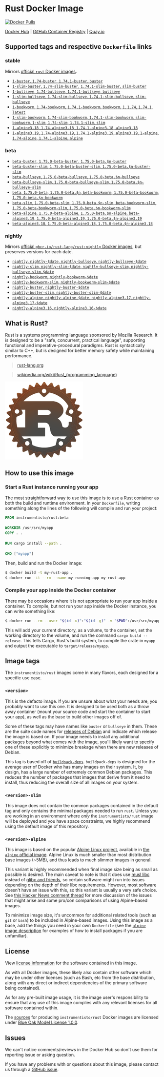 Rust Docker Image
=================

[![Docker Pulls](https://img.shields.io/docker/pulls/instrumentisto/rust.svg)](https://hub.docker.com/r/instrumentisto/rust)

[Docker Hub](https://hub.docker.com/r/instrumentisto/rust)
| [GitHub Container Registry](https://github.com/orgs/instrumentisto/packages/container/package/rust)
| [Quay.io](https://quay.io/repository/instrumentisto/rust)




## Supported tags and respective `Dockerfile` links


### stable

Mirrors [official `rust` Docker images][1].

- [`1-buster`, `1.74-buster`, `1.74.1-buster`, `buster`][301]
- [`1-slim-buster`, `1.74-slim-buster`, `1.74.1-slim-buster`, `slim-buster`][302]
- [`1-bullseye`, `1.74-bullseye`, `1.74.1-bullseye`, `bullseye`][303]
- [`1-slim-bullseye`, `1.74-slim-bullseye`, `1.74.1-slim-bullseye`, `slim-bullseye`][304]
- [`1-bookworm`, `1.74-bookworm`, `1.74.1-bookworm`, `bookworm`, `1`, `1.74`, `1.74.1`, `latest`][305]
- [`1-slim-bookworm`, `1.74-slim-bookworm`, `1.74.1-slim-bookworm`, `slim-bookworm`, `1-slim`, `1.74-slim`, `1.74.1-slim`, `slim`][306]
- [`1-alpine3.18`, `1.74-alpine3.18`, `1.74.1-alpine3.18`, `alpine3.18`][309]
- [`1-alpine3.19`, `1.74-alpine3.19`, `1.74.1-alpine3.19`, `alpine3.19`, `1-alpine`, `1.74-alpine`, `1.74.1-alpine`, `alpine`][310]


### beta

- [`beta-buster`, `1.75.0-beta-buster`, `1.75.0-beta.$n-buster`][201]
- [`beta-buster-slim`, `1.75.0-beta-buster-slim`, `1.75.0-beta.$n-buster-slim`][202]
- [`beta-bullseye`, `1.75.0-beta-bullseye`, `1.75.0-beta.$n-bullseye`][203]
- [`beta-bullseye-slim`, `1.75.0-beta-bullseye-slim`, `1.75.0-beta.$n-bullseye-slim`][204]
- [`beta`, `1.75.0-beta`, `1.75.0-beta.$n`, `beta-bookworm`, `1.75.0-beta-bookworm`, `1.75.0-beta.$n-bookworm`][205]
- [`beta-slim`, `1.75.0-beta-slim`, `1.75.0-beta.$n-slim`, `beta-bookworm-slim`, `1.75.0-beta-bookworm-slim`, `1.75.0-beta.$n-bookworm-slim`][206]
- [`beta-alpine`, `1.75.0-beta-alpine`, `1.75.0-beta.$n-alpine`, `beta-alpine3.19`, `1.75.0-beta-alpine3.19`, `1.75.0-beta.$n-alpine3.19`][209]
- [`beta-alpine3.18`, `1.75.0-beta-alpine3.18`, `1.75.0-beta.$n-alpine3.18`][210]


### nightly

Mirrors [official `ghcr.io/rust-lang/rust:nightly` Docker images][2], but preserves versions for each date.

- [`nightly`, `nightly-$date`, `nightly-bullseye`, `nightly-bullseye-$date`][101]
- [`nightly-slim`, `nightly-slim-$date`, `nightly-bullseye-slim`, `nightly-bullseye-slim-$date`][102]
- [`nightly-bookworm`, `nightly-bookworm-$date`][101]
- [`nightly-bookworm-slim`, `nightly-bookworm-slim-$date`][102]
- [`nightly-buster`, `nightly-buster-$date`][101]
- [`nightly-buster-slim`, `nightly-buster-slim-$date`][102]
- [`nightly-alpine`, `nightly-alpine-$date`, `nightly-alpine3.17`, `nightly-alpine3.17-$date`][103]
- [`nightly-alpine3.16`, `nightly-alpine3.16-$date`][103]




## What is Rust?

Rust is a systems programming language sponsored by Mozilla Research. It is designed to be a "safe, concurrent, practical language", supporting functional and imperative-procedural paradigms. Rust is syntactically similar to C++, but is designed for better memory safety while maintaining performance.

> [rust-lang.org](https://rust-lang.org)

> [wikipedia.org/wiki/Rust_(programming_language)](https://wikipedia.org/wiki/Rust_(programming_language))

![Rust Logo](https://raw.githubusercontent.com/docker-library/docs/a11c341c57de07fbccfed7b21ea92d4bc40130a2/rust/logo.png)




## How to use this image


### Start a Rust instance running your app

The most straightforward way to use this image is to use a Rust container as both the build and runtime environment. In your `Dockerfile`, writing something along the lines of the following will compile and run your project:

```Dockerfile
FROM instrumentisto/rust:beta

WORKDIR /usr/src/myapp
COPY . .

RUN cargo install --path .

CMD ["myapp"]
```

Then, build and run the Docker image:

```bash
$ docker build -t my-rust-app .
$ docker run -it --rm --name my-running-app my-rust-app
```


### Compile your app inside the Docker container

There may be occasions where it is not appropriate to run your app inside a container. To compile, but not run your app inside the Docker instance, you can write something like:

```bash
$ docker run --rm --user "$(id -u)":"$(id -g)" -v "$PWD":/usr/src/myapp -w /usr/src/myapp instrumentisto/rust:beta cargo build --release
```

This will add your current directory, as a volume, to the container, set the working directory to the volume, and run the command `cargo build --release`. This tells Cargo, Rust's build system, to compile the crate in `myapp` and output the executable to `target/release/myapp`.




## Image tags

The `instrumentisto/rust` images come in many flavors, each designed for a specific use case.


### `<version>`

This is the defacto image. If you are unsure about what your needs are, you probably want to use this one. It is designed to be used both as a throw away container (mount your source code and start the container to start your app), as well as the base to build other images off of.

Some of these tags may have names like `buster` or `bullseye` in them. These are the suite code names for [releases of Debian][11] and indicate which release the image is based on. If your image needs to install any additional packages beyond what comes with the image, you'll likely want to specify one of these explicitly to minimize breakage when there are new releases of Debian.

This tag is based off of [`buildpack-deps`][12]. `buildpack-deps` is designed for the average user of Docker who has many images on their system. It, by design, has a large number of extremely common Debian packages. This reduces the number of packages that images that derive from it need to install, thus reducing the overall size of all images on your system.


### `<version>-slim`

This image does not contain the common packages contained in the default tag and only contains the minimal packages needed to run `rust`. Unless you are working in an environment where _only_ the `instrumentisto/rust` image will be deployed and you have space constraints, we highly recommend using the default image of this repository.


### `<version>-alpine`

This image is based on the popular [Alpine Linux project][21], available in [the `alpine` official image][22]. Alpine Linux is much smaller than most distribution base images (~5MB), and thus leads to much slimmer images in general.

This variant is highly recommended when final image size being as small as possible is desired. The main caveat to note is that it does use [musl libc][23] instead of [glibc and friends][24], so certain software might run into issues depending on the depth of their libc requirements. However, most software doesn't have an issue with this, so this variant is usually a very safe choice. See [this Hacker News comment thread][25] for more discussion of the issues that might arise and some pro/con comparisons of using Alpine-based images.

To minimize image size, it's uncommon for additional related tools (such as `git` or `bash`) to be included in Alpine-based images. Using this image as a base, add the things you need in your own `Dockerfile` (see the [`alpine` image description][22] for examples of how to install packages if you are unfamiliar).




## License

View [license information][3] for the software contained in this image.

As with all Docker images, these likely also contain other software which may be under other licenses (such as Bash, etc from the base distribution, along with any direct or indirect dependencies of the primary software being contained).

As for any pre-built image usage, it is the image user's responsibility to ensure that any use of this image complies with any relevant licenses for all software contained within.

The [sources][31] for producing `instrumentisto/rust` Docker images are licensed under [Blue Oak Model License 1.0.0][32].




## Issues

We can't notice comments/reviews in the Docker Hub so don't use them for reporting issue or asking question.

If you have any problems with or questions about this image, please contact us through a [GitHub issue][33].





[1]: https://hub.docker.com/_/rust
[2]: https://github.com/rust-lang/docker-rust-nightly/pkgs/container/rust
[3]: https://www.rust-lang.org/en-US/legal.html

[11]: https://wiki.debian.org/DebianReleases
[12]: https://hub.docker.com/_/buildpack-deps

[21]: http://alpinelinux.org
[22]: https://hub.docker.com/_/alpine
[23]: http://www.musl-libc.org
[24]: http://www.etalabs.net/compare_libcs.html
[25]: https://news.ycombinator.com/item?id=10782897

[31]: https://github.com/instrumentisto/rust-docker-image
[32]: https://github.com/instrumentisto/rust-docker-image/blob/main/LICENSE.md
[33]: https://github.com/instrumentisto/rust-docker-image/issues

[101]: https://github.com/rust-lang/docker-rust-nightly/blob/master/debian/Dockerfile
[102]: https://github.com/rust-lang/docker-rust-nightly/blob/master/debian-slim/Dockerfile
[103]: https://github.com/rust-lang/docker-rust-nightly/blob/master/alpine/Dockerfile

[201]: https://github.com/instrumentisto/rust-docker-image/blob/main/beta/buster/Dockerfile
[202]: https://github.com/instrumentisto/rust-docker-image/blob/main/beta/buster-slim/Dockerfile
[203]: https://github.com/instrumentisto/rust-docker-image/blob/main/beta/bullseye/Dockerfile
[204]: https://github.com/instrumentisto/rust-docker-image/blob/main/beta/bullseye-slim/Dockerfile
[205]: https://github.com/instrumentisto/rust-docker-image/blob/main/beta/bookworm/Dockerfile
[206]: https://github.com/instrumentisto/rust-docker-image/blob/main/beta/bookworm-slim/Dockerfile
[209]: https://github.com/instrumentisto/rust-docker-image/blob/main/beta/alpine3.19/Dockerfile
[210]: https://github.com/instrumentisto/rust-docker-image/blob/main/beta/alpine3.18/Dockerfile

[301]: https://github.com/rust-lang/docker-rust/blob/master/1.74.1/buster/Dockerfile
[302]: https://github.com/rust-lang/docker-rust/blob/master/1.74.1/buster/slim/Dockerfile
[303]: https://github.com/rust-lang/docker-rust/blob/master/1.74.1/bullseye/Dockerfile
[304]: https://github.com/rust-lang/docker-rust/blob/master/1.74.1/bullseye/slim/Dockerfile
[305]: https://github.com/rust-lang/docker-rust/blob/master/1.74.1/bookworm/Dockerfile
[306]: https://github.com/rust-lang/docker-rust/blob/master/1.74.1/bookworm/slim/Dockerfile
[309]: https://github.com/rust-lang/docker-rust/blob/master/1.74.1/alpine3.18/Dockerfile
[310]: https://github.com/rust-lang/docker-rust/blob/master/1.74.1/alpine3.19/Dockerfile
